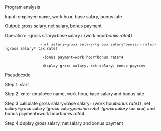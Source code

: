 Program analysis

Input: employee name, work hour, base salary, bonus rate   

Output: gross salary, net salary, bonus payment

Operation: -gross salary=base salary+ (work hour*bonus rate*4)
                    
                    -net salary=gross salary-(gross salary*pension rate)-(gross salary* tax rate)
                      
                     -bonus payment=work hour*bonus rate*4
                
                    -display gross salary, net salary, bonus payment

Pseudocode 

Step 1: start

Step 2: enter employee name, work hour, base salary and bonus rate

Step 3:calculate gross salary=base salary+ (work hour*bonus rate*4) ,net salary=gross salary-(gross salary*pension rate)-(gross salary* tax rate) and bonus payment=work hour*bonus rate*4

Step 4:display gross salary, net salary and bonus payment


